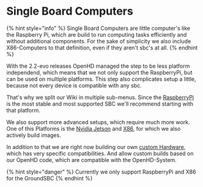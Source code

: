 # Single Board Computers

{% hint style="info" %}
Single Board Computers are little computer's like the Raspberry Pi, which are build to run computing tasks efficiently and without additional components. 
For the sake of simplicity we also include X86-Computers to that definition, even if they aren't sbc's at all.
{% endhint %}

With the 2.2-evo releases OpenHD managed the step to be less platform independend, which means that we not only support the RaspberryPi, but can be used on multiple platforms.
This step also complicates setup a little, because not every device is compatible with any sbc.

That's why we split our Wiki in multiple sub-menus.
Since the [RaspberryPi](../hardware/raspberry.md) is the most stable and most supported SBC we'll recommend starting with that platform.

We also support more advanced setups, which require much more work.
One of this Platforms is the [Nvidia Jetson](../hardware/jetson.md) and [X86](../hardware/X86.md), for which we also actively build images.

In addition to that we are right now building our own [custom Hardware](../hardware/custom-hardware.md), which has very specific compatibilities. And allow custom builds based on our OpenHD code, which are compatible with the OpenHD-System.

{% hint style="danger" %}
Currently we only support RaspberryPi and X86 for the GroundSBC
{% endhint %}

